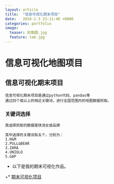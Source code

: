 ```yaml
---
layout: article
title:  "信息可视化期末项目"
date:   2018-1-3 23:11:40 +0800
categories: portfolio
image:
  teaser: 封面图.jpg
  feature: tab.jpg
---
```


# 信息可视化地图项目


  ## 信息可视化期末项目
      
    信息可视化期末项目是通过python代码、pandas等
    通过四个或以上的相近关键词，进行全国范围内的地图数据抓取。

### 关键词选择
    我选择抓取的数据是快消女装品牌
    
    其中选择的关键词有五个，分别为：
    1.H&M
    2.PULL&BEAR
    3.ZARA
    4.UNIQLO
    5.GAP

 + 以下是我的期末可视化作品。
 
+* [期末可视化项目](https://public.tableau.com/shared/8C47RSHF8?:display_count=yes)
